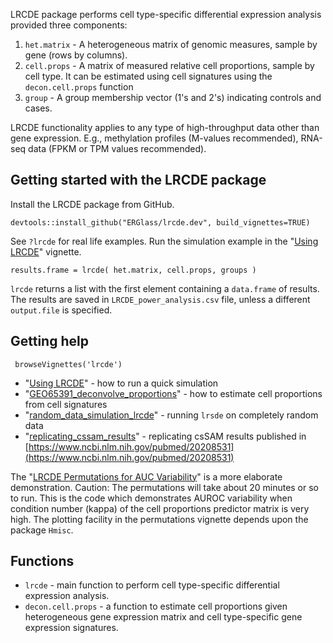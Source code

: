 LRCDE package performs cell type-specific differential expression analysis provided three components:

1. `het.matrix` - A heterogeneous matrix of genomic measures, sample by gene (rows by columns).
2. `cell.props` - A matrix of measured relative cell proportions, sample by cell type. It can be estimated using cell signatures using the `decon.cell.props` function
3. `group` - A group membership vector (1's and 2's) indicating controls and cases.

LRCDE functionality applies to any type of high-throughput data other than gene expression. E.g., methylation profiles (M-values recommended), RNA-seq data (FPKM or TPM values recommended).

## Getting started with the LRCDE package

Install the LRCDE package from GitHub.

```{r}
devtools::install_github("ERGlass/lrcde.dev", build_vignettes=TRUE)
```
See `?lrcde` for real life examples. Run the simulation example in the "[Using LRCDE](vignettes/using_lrcde.Rmd)" vignette.

```{r}
results.frame = lrcde( het.matrix, cell.props, groups )
```

`lrcde` returns a list with the first element containing a `data.frame` of results. The results are saved in `LRCDE_power_analysis.csv` file, unless a different `output.file` is specified.

## Getting help

```{r}
 browseVignettes('lrcde')
```

- "[Using LRCDE](vignettes/using_lrcde.Rmd)" - how to run a quick simulation
- "[GEO65391_deconvolve_proportions](vignettes/GEO65391_deconvolve_proportions.Rmd)" - how to estimate cell proportions from cell signatures
- "[random_data_simulation_lrcde](vignettes/random_data_simulation_lrcde.Rmd)" - running `lrsde` on completely random data
- "[replicating_cssam_results](vignettes/replicating_cssam_results.Rmd)" - replicating csSAM results published in [https://www.ncbi.nlm.nih.gov/pubmed/20208531](https://www.ncbi.nlm.nih.gov/pubmed/20208531)

The "[LRCDE Permutations for AUC Variability](vignettes/lrcde.permutations_for_auc_variability.Rmd)" is a more elaborate demonstration.  Caution: The permutations will take about 20 minutes or so to run. This is the code which demonstrates AUROC variability when condition number (kappa) of the cell proportions predictor matrix is very high. The plotting facility in the permutations vignette depends upon the package `Hmisc`.

## Functions

- `lrcde` - main function to perform cell type-specific differential expression analysis.
- `decon.cell.props` - a function to estimate cell proportions given heterogeneous gene expression matrix and cell type-specific gene expression signatures.
